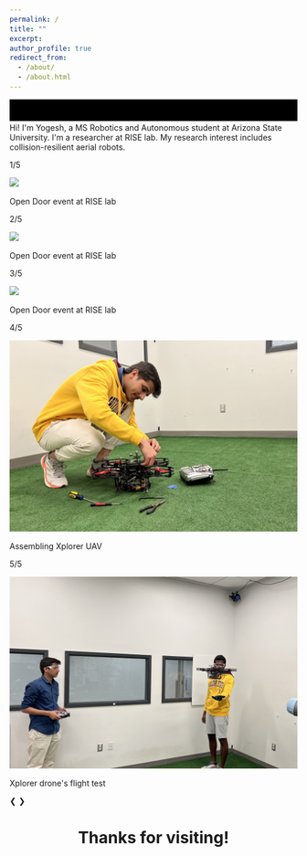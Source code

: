 ```yaml
---
permalink: /
title: ""
excerpt: 
author_profile: true
redirect_from: 
  - /about/
  - /about.html
---
```

![alt text](../images/Notice1.gif)
Hi! 
I'm Yogesh, a MS Robotics and Autonomous student at Arizona State University. I'm a researcher at RISE lab. My research interest includes collision-resilient aerial robots. 
<div class="slideshow-container">
  <!-- Full-width images with number and caption text -->
    <div class="mySlides fade">
    <div class="numbertext">
      <p> 1/5 </p> 
    </div>
    <img src="/images/OpenDoor1.JPG" >
    <div class="text"> 
      <p> Open Door event at RISE lab </p>
    </div>
  </div>
    <div class="mySlides fade">
    <div class="numbertext">
      <p> 2/5</p> 
    </div>
    <img src="/images/OpenDoor2.JPG" >
    <div class="text"> 
      <p> Open Door event at RISE lab</p>
    </div>
  </div>
    <div class="mySlides fade">
    <div class="numbertext">
      <p> 3/5 </p> 
    </div>
    <img src="/images/OpenDoor3.JPG" >
    <div class="text"> 
      <p> Open Door event at RISE lab </p>
    </div>
  </div>
  <div class="mySlides fade">
    <div class="numbertext">
      <p> 4/5 </p> 
    </div>
    <img src="/images/droneMe.jpg" >
    <div class="text"> 
      <p> Assembling Xplorer UAV </p>
    </div>
  </div>
  <div class="mySlides fade">
    <div class="numbertext">
      <p> 5/5 </p>
    </div>
    <img src="/images/meflying.jpg" >
    <div class="text"> 
      <p>Xplorer drone's flight test</p>
    </div>
  </div>
  <!-- Next and previous buttons -->
  <a class="prev" onclick="plusSlides(-1)"> &#10094;</a>
  <a class="next" onclick="plusSlides(1)"> &#10095;</a>
 </div>
 <!-- The dots/circles-->
 <div style="text-align:center">
  <span class="dot" onclick="currentSlide(1)"></span>
  <span class="dot" onclick="currentSlide(2)"></span>
  <span class="dot" onclick="currentSlide(3)"></span>
  <span class="dot" onclick="currentSlide(4)"></span>
  <span class="dot" onclick="currentSlide(5)"></span>
 </div>
<h1 style="text-align:center"> Thanks for visiting! </h1>
<body>
<script type="text/javascript" src="//rf.revolvermaps.com/0/0/6.js?i=5om7roa650z&amp;m=7&amp;c=e63100&amp;cr1=ffffff&amp;f=arial&amp;l=0&amp;bv=90&amp;lx=-420&amp;ly=420&amp;hi=20&amp;he=7&amp;hc=a8ddff&amp;rs=80" async="async"></script>
</body>


